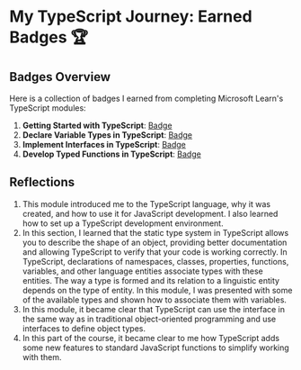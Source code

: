 # My TypeScript Journey: Earned Badges 🏆

## Badges Overview

Here is a collection of badges I earned from completing Microsoft Learn's TypeScript modules:

1. **Getting Started with TypeScript**: [Badge](https://learn.microsoft.com/api/achievements/share/en-us/69981680/7END7C9Z?sharingId=7D9577235592CD33)
2. **Declare Variable Types in TypeScript**: [Badge](https://learn.microsoft.com/api/achievements/share/en-us/69981680/N79KNDRF?sharingId=7D9577235592CD33)
3. **Implement Interfaces in TypeScript**: [Badge](https://learn.microsoft.com/api/achievements/share/en-us/69981680/3XLEYMSH?sharingId=7D9577235592CD33)
4. **Develop Typed Functions in TypeScript**: [Badge](https://learn.microsoft.com/api/achievements/share/en-us/69981680/ZPFGK342?sharingId=7D9577235592CD33)

## Reflections

1. This module introduced me to the TypeScript language, why it was created, and how to use it for JavaScript development. I also learned how to set up a TypeScript development environment.
2. In this section, I learned that the static type system in TypeScript allows you to describe the shape of an object, providing better documentation and allowing TypeScript to verify that your code is working correctly. In TypeScript, declarations of namespaces, classes, properties, functions, variables, and other language entities associate types with these entities. The way a type is formed and its relation to a linguistic entity depends on the type of entity. In this module, I was presented with some of the available types and shown how to associate them with variables.
3. In this module, it became clear that TypeScript can use the interface in the same way as in traditional object-oriented programming and use interfaces to define object types.
4. In this part of the course, it became clear to me how TypeScript adds some new features to standard JavaScript functions to simplify working with them.
